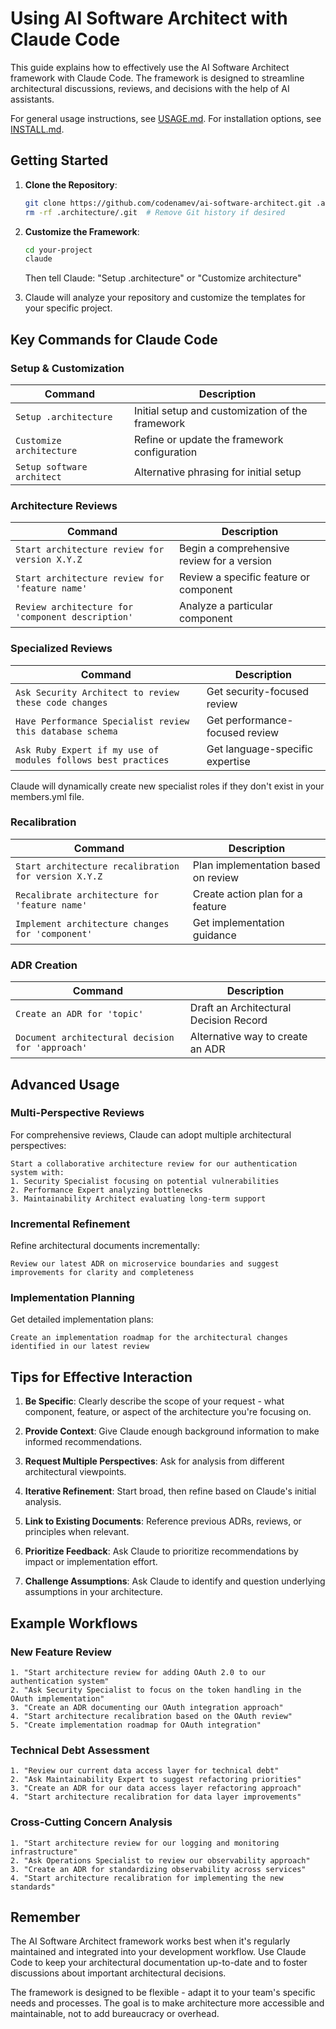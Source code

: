 # Using AI Software Architect with Claude Code

This guide explains how to effectively use the AI Software Architect framework with Claude Code. The framework is designed to streamline architectural discussions, reviews, and decisions with the help of AI assistants.

For general usage instructions, see [USAGE.md](USAGE.md). For installation options, see [INSTALL.md](INSTALL.md).

## Getting Started

1. **Clone the Repository**:
   ```bash
   git clone https://github.com/codenamev/ai-software-architect.git .architecture
   rm -rf .architecture/.git  # Remove Git history if desired
   ```

2. **Customize the Framework**:
   ```bash
   cd your-project
   claude
   ```
   Then tell Claude: "Setup .architecture" or "Customize architecture"

3. Claude will analyze your repository and customize the templates for your specific project.

## Key Commands for Claude Code

### Setup & Customization

| Command | Description |
|---------|-------------|
| `Setup .architecture` | Initial setup and customization of the framework |
| `Customize architecture` | Refine or update the framework configuration |
| `Setup software architect` | Alternative phrasing for initial setup |

### Architecture Reviews

| Command | Description |
|---------|-------------|
| `Start architecture review for version X.Y.Z` | Begin a comprehensive review for a version |
| `Start architecture review for 'feature name'` | Review a specific feature or component |
| `Review architecture for 'component description'` | Analyze a particular component |

### Specialized Reviews

| Command | Description |
|---------|-------------|
| `Ask Security Architect to review these code changes` | Get security-focused review |
| `Have Performance Specialist review this database schema` | Get performance-focused review |
| `Ask Ruby Expert if my use of modules follows best practices` | Get language-specific expertise |

Claude will dynamically create new specialist roles if they don't exist in your members.yml file.

### Recalibration

| Command | Description |
|---------|-------------|
| `Start architecture recalibration for version X.Y.Z` | Plan implementation based on review |
| `Recalibrate architecture for 'feature name'` | Create action plan for a feature |
| `Implement architecture changes for 'component'` | Get implementation guidance |

### ADR Creation

| Command | Description |
|---------|-------------|
| `Create an ADR for 'topic'` | Draft an Architectural Decision Record |
| `Document architectural decision for 'approach'` | Alternative way to create an ADR |

## Advanced Usage

### Multi-Perspective Reviews

For comprehensive reviews, Claude can adopt multiple architectural perspectives:

```
Start a collaborative architecture review for our authentication system with:
1. Security Specialist focusing on potential vulnerabilities
2. Performance Expert analyzing bottlenecks
3. Maintainability Architect evaluating long-term support
```

### Incremental Refinement

Refine architectural documents incrementally:

```
Review our latest ADR on microservice boundaries and suggest improvements for clarity and completeness
```

### Implementation Planning

Get detailed implementation plans:

```
Create an implementation roadmap for the architectural changes identified in our latest review
```

## Tips for Effective Interaction

1. **Be Specific**: Clearly describe the scope of your request - what component, feature, or aspect of the architecture you're focusing on.

2. **Provide Context**: Give Claude enough background information to make informed recommendations.

3. **Request Multiple Perspectives**: Ask for analysis from different architectural viewpoints.

4. **Iterative Refinement**: Start broad, then refine based on Claude's initial analysis.

5. **Link to Existing Documents**: Reference previous ADRs, reviews, or principles when relevant.

6. **Prioritize Feedback**: Ask Claude to prioritize recommendations by impact or implementation effort.

7. **Challenge Assumptions**: Ask Claude to identify and question underlying assumptions in your architecture.

## Example Workflows

### New Feature Review

```
1. "Start architecture review for adding OAuth 2.0 to our authentication system"
2. "Ask Security Specialist to focus on the token handling in the OAuth implementation"
3. "Create an ADR documenting our OAuth integration approach"
4. "Start architecture recalibration based on the OAuth review"
5. "Create implementation roadmap for OAuth integration"
```

### Technical Debt Assessment

```
1. "Review our current data access layer for technical debt"
2. "Ask Maintainability Expert to suggest refactoring priorities"
3. "Create an ADR for our data access layer refactoring approach"
4. "Start architecture recalibration for data layer improvements"
```

### Cross-Cutting Concern Analysis

```
1. "Start architecture review for our logging and monitoring infrastructure"
2. "Ask Operations Specialist to review our observability approach"
3. "Create an ADR for standardizing observability across services"
4. "Start architecture recalibration for implementing the new standards"
```

## Remember

The AI Software Architect framework works best when it's regularly maintained and integrated into your development workflow. Use Claude Code to keep your architectural documentation up-to-date and to foster discussions about important architectural decisions.

The framework is designed to be flexible - adapt it to your team's specific needs and processes. The goal is to make architecture more accessible and maintainable, not to add bureaucracy or overhead.
